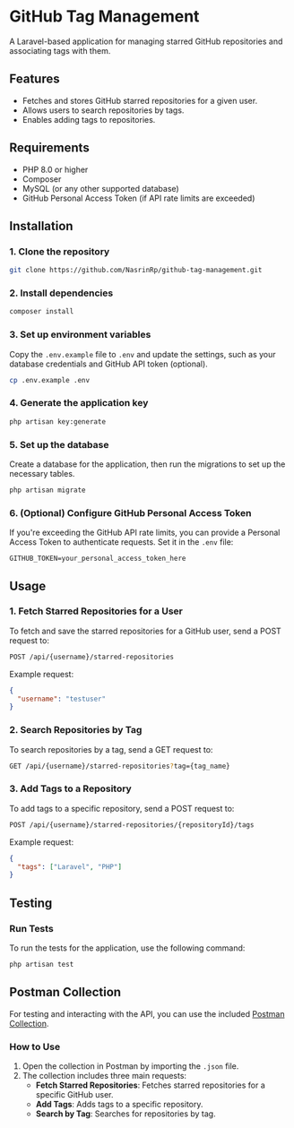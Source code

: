 
# GitHub Tag Management

A Laravel-based application for managing starred GitHub repositories and associating tags with them.

## Features
- Fetches and stores GitHub starred repositories for a given user.
- Allows users to search repositories by tags.
- Enables adding tags to repositories.

## Requirements
- PHP 8.0 or higher
- Composer
- MySQL (or any other supported database)
- GitHub Personal Access Token (if API rate limits are exceeded)

## Installation

### 1. Clone the repository

```bash
git clone https://github.com/NasrinRp/github-tag-management.git
```

### 2. Install dependencies

```bash
composer install
```

### 3. Set up environment variables

Copy the `.env.example` file to `.env` and update the settings, such as your database credentials and GitHub API token (optional).

```bash
cp .env.example .env
```

### 4. Generate the application key

```bash
php artisan key:generate
```

### 5. Set up the database

Create a database for the application, then run the migrations to set up the necessary tables.

```bash
php artisan migrate
```

### 6. (Optional) Configure GitHub Personal Access Token

If you're exceeding the GitHub API rate limits, you can provide a Personal Access Token to authenticate requests. Set it in the `.env` file:

```dotenv
GITHUB_TOKEN=your_personal_access_token_here
```

## Usage

### 1. Fetch Starred Repositories for a User

To fetch and save the starred repositories for a GitHub user, send a POST request to:

```bash
POST /api/{username}/starred-repositories
```

Example request:

```json
{
  "username": "testuser"
}
```

### 2. Search Repositories by Tag

To search repositories by a tag, send a GET request to:

```bash
GET /api/{username}/starred-repositories?tag={tag_name}
```

### 3. Add Tags to a Repository

To add tags to a specific repository, send a POST request to:

```bash
POST /api/{username}/starred-repositories/{repositoryId}/tags
```

Example request:

```json
{
  "tags": ["Laravel", "PHP"]
}
```

## Testing

### Run Tests

To run the tests for the application, use the following command:

```bash
php artisan test
```
## Postman Collection

For testing and interacting with the API, you can use the included [Postman Collection](./docs/Git-Tag-Management-Postman-Collection.json).

### How to Use

1. Open the collection in Postman by importing the `.json` file.
2. The collection includes three main requests:
    - **Fetch Starred Repositories**: Fetches starred repositories for a specific GitHub user.
    - **Add Tags**: Adds tags to a specific repository.
    - **Search by Tag**: Searches for repositories by tag.

